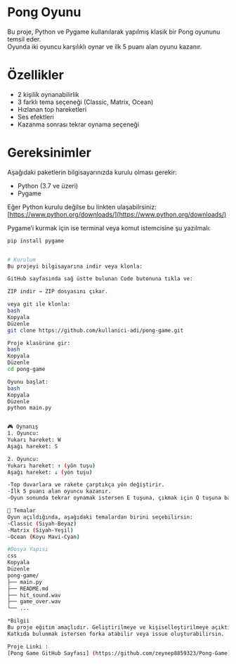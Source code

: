 # Pong Oyunu

Bu proje, Python ve Pygame kullanılarak yapılmış klasik bir Pong oyununu temsil eder.  
Oyunda iki oyuncu karşılıklı oynar ve ilk 5 puanı alan oyunu kazanır.

# Özellikler
- 2 kişilik oynanabilirlik
- 3 farklı tema seçeneği (Classic, Matrix, Ocean)
- Hızlanan top hareketleri
- Ses efektleri
- Kazanma sonrası tekrar oynama seçeneği
  
# Gereksinimler

Aşağıdaki paketlerin bilgisayarınızda kurulu olması gerekir:

- Python (3.7 ve üzeri)
- Pygame

Eğer Python kurulu değilse bu linkten ulaşabilrsiniz:  
 [https://www.python.org/downloads/](https://www.python.org/downloads/)

Pygame’i kurmak için ise terminal veya komut istemcisine şu yazılmalı:

```bash
pip install pygame


# Kurulum 
Bu projeyi bilgisayarına indir veya klonla:

GitHub sayfasında sağ üstte bulunan Code butonuna tıkla ve:

ZIP indir → ZIP dosyasını çıkar.

veya git ile klonla:
bash
Kopyala
Düzenle
git clone https://github.com/kullanici-adi/pong-game.git

Proje klasörüne gir:
bash
Kopyala
Düzenle
cd pong-game

Oyunu başlat:
bash
Kopyala
Düzenle
python main.py


🎮 Oynanış
1. Oyuncu:
Yukarı hareket: W             
Aşağı hareket: S 

2. Oyuncu:
Yukarı hareket: ↑ (yön tuşu)
Aşağı hareket: ↓ (yön tuşu)

-Top duvarlara ve rakete çarptıkça yön değiştirir.
-İlk 5 puanı alan oyuncu kazanır.
-Oyun sonunda tekrar oynamak istersen E tuşuna, çıkmak için Q tuşuna basabilirsin.

🌈 Temalar
Oyun açıldığında, aşağıdaki temalardan birini seçebilirsin:
-Classic (Siyah-Beyaz)
-Matrix (Siyah-Yeşil)
-Ocean (Koyu Mavi-Cyan)

#Dosya Yapısı
css
Kopyala
Düzenle
pong-game/
├── main.py
├── README.md
├── hit_sound.wav
├── game_over.wav
└── ...

*Bilgii
Bu proje eğitim amaçlıdır. Geliştirilmeye ve kişiselleştirilmeye açıktır.
Katkıda bulunmak istersen forka atabilir veya issue oluşturabilirsin.

Proje Linki :
[Pong Game GitHub Sayfası] (https://github.com/zeynep8859323/Pong-Game)
